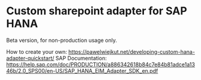 # Custom sharepoint adapter for SAP HANA

Beta version, for non-production usage only.

How to create your own: https://pawelwiejkut.net/developing-custom-hana-adapter-quickstart/
SAP Documentation: https://help.sap.com/doc/PRODUCTION/a886342618b84c7e84b81adce1a1346b/2.0_SPS00/en-US/SAP_HANA_EIM_Adapter_SDK_en.pdf
